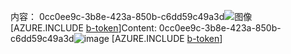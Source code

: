 <span data-ttu-id="99e48-101">内容： 0cc0ee9c-3b8e-423a-850b-c6dd59c49a3d![图像](9990d51f-dc2c-4404-a09a-71afd6e1048d.png)
[AZURE.INCLUDE [b-token](0608ed7c-65f8-4014-8a6c-dcc0a2c5bc27.md)]</span><span class="sxs-lookup"><span data-stu-id="99e48-101">Content: 0cc0ee9c-3b8e-423a-850b-c6dd59c49a3d![image](9990d51f-dc2c-4404-a09a-71afd6e1048d.png)
[AZURE.INCLUDE [b-token](0608ed7c-65f8-4014-8a6c-dcc0a2c5bc27.md)]</span></span>

